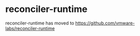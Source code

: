 # reconciler-runtime

reconciler-runtime has moved to https://github.com/vmware-labs/reconciler-runtime
